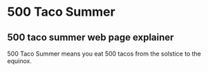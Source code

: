 # 500 Taco Summer
## 500 taco summer web page explainer
500 Taco Summer means you eat 500 tacos from the solstice to the equinox.
